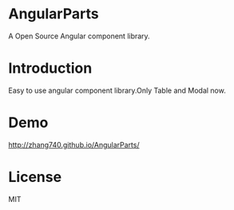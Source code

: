 # AngularParts
A Open Source Angular component library.

# Introduction
Easy to use angular component library.Only Table and Modal now.

# Demo
http://zhang740.github.io/AngularParts/

# License
MIT